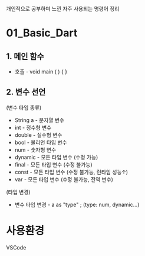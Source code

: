 개인적으로 공부하며 느낀 자주 사용되는 명령어 정리

# 01_Basic_Dart

## 1. 메인 함수 
- 호출 - void main ( ) { }

## 2. 변수 선언

(변수 타입 종류)
- String a - 문자열 변수
- int - 정수형 변수
- double - 실수형 변수
- bool - 불리언 타입 변수
- num - 숫자형 변수
- dynamic - 모든 타입 변수 (수정 가능)
- final - 모든 타입 변수 (수정 불가능)
- const - 모든 타입 변수 (수정 불가능, 런타임 성능↑)
- var - 모든 타입 변수 (수정 불가능, 전역 변수)

(타입 변경)
- 변수 타입 변경 - a as "type" ; (type: num, dynamic...)


# 사용환경
VSCode
